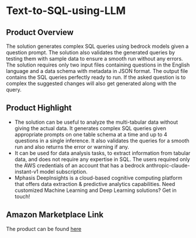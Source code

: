 # Text-to-SQL-using-LLM
## Product Overview

The solution generates complex SQL queries using bedrock models given a question prompt. The solution also validates the generated queries by testing them with sample data to ensure a smooth run without any errors. The solution requires only two input files containing questions in the English language and a data schema with metadata in JSON format. The output file contains the SQL queries perfectly ready to run. If the asked question is to complex the suggested changes will also get generated along with the query.

## Product Highlight
* The solution can be useful to analyze the multi-tabular data without giving the actual data.  It generates complex SQL queries given appropriate prompts on one table schema at a time and up to 4 questions in a single inference. It also validates the queries for a smooth run and also returns the error or warning if any.
* It can be used for data analysis tasks, to extract information from tabular data, and does not require any expertise in SQL. The users required only the AWS credentials of an account that has a bedrock anthropic-claude-instant-v1 model subscription.
* Mphasis DeepInsights is a cloud-based cognitive computing platform that offers data extraction & predictive analytics capabilities. Need customized Machine Learning and Deep Learning solutions? Get in touch!

## Amazon Marketplace Link
The product can be found [here](https://aws.amazon.com/marketplace/pp/prodview-4svzsrobdh5lu?sr=0-1&ref_=beagle&applicationId=AWSMPContessa)
